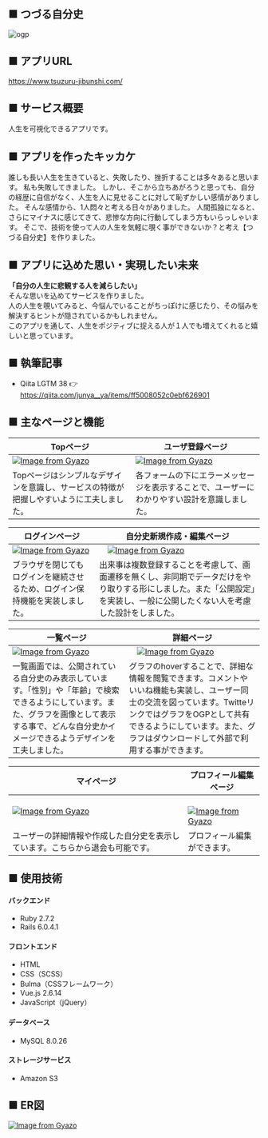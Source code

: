 ## ■ つづる自分史
![ogp](https://user-images.githubusercontent.com/45684938/158291222-fc31b89b-8845-459a-acf6-39ac034d9c61.png)

## ■ アプリURL
https://www.tsuzuru-jibunshi.com/

## ■ サービス概要
人生を可視化できるアプリです。

## ■ アプリを作ったキッカケ
誰しも長い人生を生きていると、失敗したり、挫折することは多々あると思います。
私も失敗してきました。
しかし、そこから立ちあがろうと思っても、自分の経歴に自信がなく、人生を人に見せることに対して恥ずかしい感情がありました。
そんな感情から、1人悶々と考える日々がありました。
人間孤独になると、さらにマイナスに感じてきて、悲惨な方向に行動してしまう方もいらっしゃいます。
そこで、技術を使って人の人生を気軽に覗く事ができないか？と考え【つづる自分史】を作りました。

## ■ アプリに込めた思い・実現したい未来
**「自分の人生に悲観する人を減らしたい」**<br>
そんな思いを込めてサービスを作りました。<br>
人の人生を覗いてみると、今悩んでいることがちっぽけに感じたり、その悩みを解決するヒントが隠されているかもしれません。<br>
このアプリを通して、人生をポジティブに捉える人が１人でも増えてくれると嬉しいと思っています。

## ■ 執筆記事
- Qiita LGTM 38
  👉 https://qiita.com/junya__ya/items/ff5008052c0ebf626901

## ■ 主なページと機能

| Topページ | ユーザ登録ページ |
| ---- | ---- |
| [![Image from Gyazo](https://i.gyazo.com/24b0fedc570c0cebf46fdb07c1459740.png)](https://gyazo.com/24b0fedc570c0cebf46fdb07c1459740) | [![Image from Gyazo](https://i.gyazo.com/d24edd4d0e23324d34a8093b76909de4.png)](https://gyazo.com/d24edd4d0e23324d34a8093b76909de4) |
| Topページはシンプルなデザインを意識し、サービスの特徴が把握しやすいように工夫しました。 | 各フォームの下にエラーメッセージを表示することで、ユーザーにわかりやすい設計を意識しました。 |

| ログインページ |  自分史新規作成・編集ページ |
| ---- | ---- |
| [![Image from Gyazo](https://i.gyazo.com/58cecbe0dcaf5e2b9c6dda9a8bd9eaf6.png)](https://gyazo.com/58cecbe0dcaf5e2b9c6dda9a8bd9eaf6) |　[![Image from Gyazo](https://i.gyazo.com/90f6fa0f0ca65a6e2c6deaa217883c1d.gif)](https://gyazo.com/90f6fa0f0ca65a6e2c6deaa217883c1d)|
| ブラウザを閉じてもログインを継続させるため、ログイン保持機能を実装しました。 | 出来事は複数登録することを考慮して、画面遷移を無くし、非同期でデータだけをやり取りする形にしました。また「公開設定」を実装し、一般に公開したくない人を考慮した設計をしました。 |

| 一覧ページ | 詳細ページ |
| ---- | ---- |
| [![Image from Gyazo](https://i.gyazo.com/ef79cc3599301c3c04364404703c4660.gif)](https://gyazo.com/ef79cc3599301c3c04364404703c4660) |　[![Image from Gyazo](https://i.gyazo.com/5c9af71c368f17d26c9e1d45e935a5a8.gif)](https://gyazo.com/5c9af71c368f17d26c9e1d45e935a5a8)|
| 一覧画面では、公開されている自分史のみ表示しています。「性別」や「年齢」で検索できるようにしています。また、グラフを画像として表示する事で、どんな自分史かイメージできるようデザインを工夫しました。 | グラフのhoverすることで、詳細な情報を閲覧できます。コメントやいいね機能も実装し、ユーザー同士の交流を図っています。TwitteリンクではグラフをOGPとして共有できるようにしています。また、グラフはダウンロードして外部で利用する事ができます。 |

| マイページ | プロフィール編集ページ |
| ---- | ---- |
| [![Image from Gyazo](https://i.gyazo.com/79557b0d1c8e2b48b13b95fbef42bd03.png)](https://gyazo.com/79557b0d1c8e2b48b13b95fbef42bd03) |　[![Image from Gyazo](https://i.gyazo.com/dde103678376c106e77d84746b8e51d3.png)](https://gyazo.com/dde103678376c106e77d84746b8e51d3)|
| ユーザーの詳細情報や作成した自分史を表示しています。こちらから退会も可能です。 | プロフィール編集ができます。 |

## ■ 使用技術

#### バックエンド
- Ruby 2.7.2
- Rails 6.0.4.1

#### フロントエンド
- HTML
- CSS（SCSS）
- Bulma（CSSフレームワーク）
- Vue.js 2.6.14
- JavaScript（jQuery）

#### データベース
- MySQL 8.0.26

#### ストレージサービス
- Amazon S3

## ■ ER図

[![Image from Gyazo](https://i.gyazo.com/8a2bf28901681d210a1eef870c55c4a0.png)](https://gyazo.com/8a2bf28901681d210a1eef870c55c4a0)

